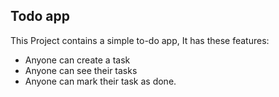 ## Todo app
This Project contains a simple to-do app, It has these features:
- Anyone can create a task
- Anyone can see their tasks
- Anyone can mark their task as done.